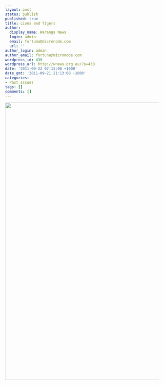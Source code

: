 ```yaml
---
layout: post
status: publish
published: true
title: Lions and Tigers
author:
  display_name: Waranga News
  login: admin
  email: fortuna@micronode.com
  url: ''
author_login: admin
author_email: fortuna@micronode.com
wordpress_id: 430
wordpress_url: http://wnews.org.au/?p=430
date: '2011-09-22 07:13:08 +1000'
date_gmt: '2011-09-21 21:13:08 +1000'
categories:
- Past Issues
tags: []
comments: []
---
```

<p><a href="http://wnews.org.au/wp-content/uploads/2011/09/frontpage-20110922.pdf"><img class="alignnone size-full wp-image-429" title="Front Page - September 22, 2011" src="http://wnews.org.au/wp-content/uploads/2011/09/frontpage-20110922.png" alt="" width="624" height="907" /></a></p>
